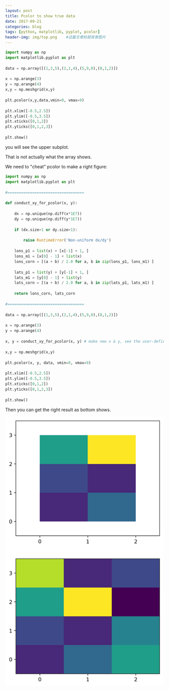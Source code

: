 ```yaml
---
layout: post
title: Pcolor to show true data
date: 2017-09-21
categories: blog
tags: [python, matplotlib, pyplot, pcolor]
header-img: img/top.png    #这篇文章标题背景图片
---
```

```python
import numpy as np
import matplotlib.pyplot as plt

data = np.array([(1,3,5),(2,1,4),(5,9,0),(8,1,2)])

x = np.arange(3)
y = np.arange(4)
x,y = np.meshgrid(x,y)

plt.pcolor(x,y,data,vmin=0, vmax=9)

plt.xlim([-0.5,2.5])
plt.ylim([-0.5,3.5])
plt.xticks([0,1,2])
plt.yticks([0,1,2,3])

plt.show()
```

you will see the upper subplot.

That is not actually what the array shows. 

We need to "cheat" pcolor to make a right figure:

```python
import numpy as np
import matplotlib.pyplot as plt

#==================================

def conduct_xy_for_pcolor(x, y):
        
    dx = np.unique(np.diff(x*1E7))
    dy = np.unique(np.diff(y*1E7))
                
    if (dx.size>1 or dy.size>1):
            
        raise RuntimeError('Non-uniform dx/dy')
        
    lons_p1 = list(x) + [x[-1] + 1, ]
    lons_m1 = [x[0] - 1] + list(x)
    lons_corn = [(a + b) / 2.0 for a, b in zip(lons_p1, lons_m1) ]
        
    lats_p1 = list(y) + [y[-1] + 1, ]
    lats_m1 = [y[0] - 1] + list(y)
    lats_corn = [(a + b) / 2.0 for a, b in zip(lats_p1, lats_m1) ]
        
    return lons_corn, lats_corn

#==================================

data = np.array([(1,3,5),(2,1,4),(5,9,0),(8,1,2)])

x = np.arange(3)
y = np.arange(4)

x, y = conduct_xy_for_pcolor(x, y) # make new x & y, see the user-defined function

x,y = np.meshgrid(x,y)

plt.pcolor(x, y, data, vmin=0, vmax=9)

plt.xlim([-0.5,2.5])
plt.ylim([-0.5,3.5])
plt.xticks([0,1,2])
plt.yticks([0,1,2,3])

plt.show()
```

Then you can get the right result as bottom shows.

![Example Figure:](/img/pcolor_showing.png "Figure Showing")